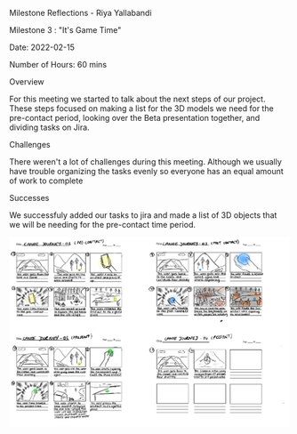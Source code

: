 Milestone Reflections - Riya Yallabandi

Milestone 3 : "It's Game Time"


Date: 2022-02-15

Number of Hours: 60 mins


Overview

For this meeting we started to talk about the next steps of our project. These steps focused on 
making a list for the 3D models we need for the pre-contact period, looking over the Beta presentation together,
and dividing tasks on Jira. 

Challenges

There weren't a lot of challenges during this meeting. Although we usually have trouble 
organizing the tasks evenly so everyone has an equal amount of work to complete

Successes

We successfuly added our tasks to jira and made a list of 3D objects 
that we will be needing for the pre-contact time period. 


![](https://github.com/BIT-IMD-Learning-with-AS/imd3901-term-project-nard/blob/main/documentation/blogposts/Storyboard%20(1).JPG?raw=true)

